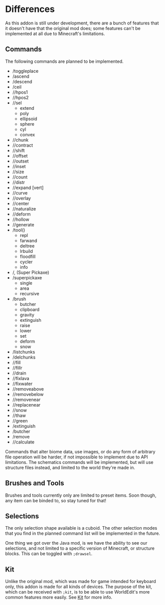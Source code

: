 # Differences

As this addon is still under development, there are a bunch of features that it doesn't have that the original mod does; some features can't be implemented at all due to Minecraft's limitations.

## Commands

The following commands are planned to be implemented.

- /toggleplace
- /ascend
- /descend
- /ceil
- //hpos1
- //hpos2
- //sel
    - extend
    - poly
    - ellipsoid
    - sphere
    - cyl
    - convex
- //chunk
- //contract
- //shift
- //offset
- //outset
- //inset
- //size
- //count
- //distr
- //expand [vert]
- //curve
- //overlay
- //center
- //naturalize
- //deform
- //hollow
- //generate
- /tool()
    - repl
    - farwand
    - deltree
    - lrbuild
    - floodfill
    - cycler
    - info
- /, (Super Pickaxe)
- /superpickaxe
    - single
    - area
    - recursive
- /brush 
    - butcher
    - clipboard
    - gravity
    - extinguish
    - raise
    - lower
    - set
    - deform
    - snow
- /listchunks
- /delchunks
- //fill
- //fillr
- //drain
- //fixlava
- //fixwater
- //removeabove
- //removebelow
- //removenear
- //replacenear
- //snow
- //thaw
- //green
- /extinguish
- /butcher
- /remove
- //calculate

Commands that alter biome data, use images, or do any form of arbitrary file operation will be harder, if not impossible to implement due to API limitations.
The schematics commands will be implemented, but will use structure files instead, and limited to the world they're made in.

## Brushes and Tools

Brushes and tools currently only are limited to preset items. Soon though, any item can be binded to, so stay tuned for that!

## Selections

The only selection shape available is a cuboid. The other selection modes that you find in the planned command list will be implemented in the future.

One thing we got over the Java mod, is we have the ability to see our selections, and not limited to a specific version of Minecraft, or structure blocks. This can be toggled with `;drawsel`.

## Kit

Unlike the original mod, which was made for game intended for keyboard only, this addon is made for all kinds of devices. The purpose of the kit, which can be received with `;kit`, is to be able to use WorldEdit's more common features more easily. See [Kit](usage/kit.md) for more info.
